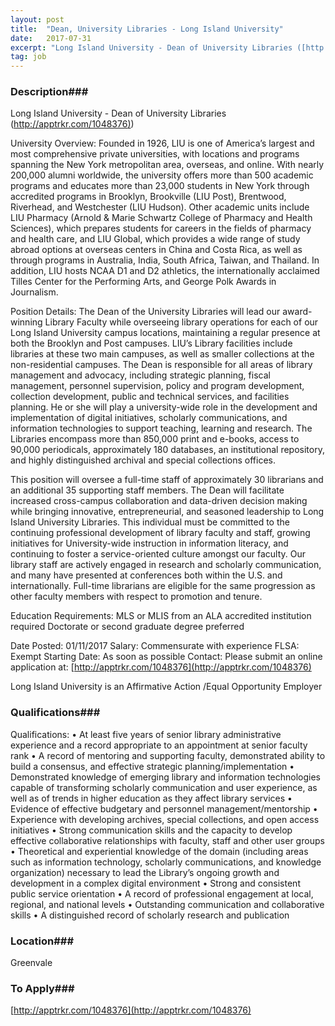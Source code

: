 ```yaml
---
layout: post
title:  "Dean, University Libraries - Long Island University"
date:   2017-07-31
excerpt: "Long Island University - Dean of University Libraries ([http://apptrkr.com/1048376)](http://apptrkr.com/1048376)) University Overview: Founded in 1926, LIU is one of America’s largest and most comprehensive private universities, with locations and programs spanning the New York metropolitan area, overseas, and online. With nearly 200,000 alumni worldwide, the university offers more than 500 academic..."
tag: job
---
```


### Description###

Long Island University - Dean of University Libraries ([http://apptrkr.com/1048376)](http://apptrkr.com/1048376))

University Overview:
Founded in 1926, LIU is one of America’s largest and most comprehensive private universities, with locations and programs spanning the New York metropolitan area, overseas, and online. With nearly 200,000 alumni worldwide, the university offers more than 500 academic programs and educates more than 23,000 students in New York through accredited programs in Brooklyn, Brookville (LIU Post), Brentwood, Riverhead, and Westchester (LIU Hudson). Other academic units include LIU Pharmacy (Arnold & Marie Schwartz College of Pharmacy and Health Sciences), which prepares students for careers in the fields of pharmacy and health care, and LIU Global, which provides a wide range of study abroad options at overseas centers in China and Costa Rica, as well as through programs in Australia, India, South Africa, Taiwan, and Thailand. In addition, LIU hosts NCAA D1 and D2 athletics, the internationally acclaimed Tilles Center for the Performing Arts, and George Polk Awards in Journalism.

Position Details:
The Dean of the University Libraries will lead our award-winning Library Faculty while overseeing library operations for each of our Long Island University campus locations, maintaining a regular presence at both the Brooklyn and Post campuses. LIU’s Library facilities include libraries at these two main campuses, as well as smaller collections at the non-residential campuses. The Dean is responsible for all areas of library management and advocacy, including strategic planning, fiscal management, personnel supervision, policy and program development, collection development, public and technical services, and facilities planning. He or she will play a university-wide role in the development and implementation of digital initiatives, scholarly communications, and information technologies to support teaching, learning and research. The Libraries encompass more than 850,000 print and e-books, access to 90,000 periodicals, approximately 180 databases, an institutional repository, and highly distinguished archival and special collections offices.

This position will oversee a full-time staff of approximately 30 librarians and an additional 35 supporting staff members. The Dean will facilitate increased cross-campus collaboration and data-driven decision making while bringing innovative, entrepreneurial, and seasoned leadership to Long Island University Libraries. This individual must be committed to the continuing professional development of library faculty and staff, growing initiatives for University-wide instruction in information literacy, and continuing to foster a service-oriented culture amongst our faculty. Our library staff are actively engaged in research and scholarly communication, and many have presented at conferences both within the U.S. and internationally. Full-time librarians are eligible for the same progression as other faculty members with respect to promotion and tenure.

Education Requirements:
MLS or MLIS from an ALA accredited institution required Doctorate or second graduate degree preferred

Date Posted: 01/11/2017
Salary: Commensurate with experience
FLSA: Exempt
Starting Date: As soon as possible
Contact: Please submit an online application at: [http://apptrkr.com/1048376](http://apptrkr.com/1048376)

Long Island University is an Affirmative Action /Equal Opportunity Employer




### Qualifications###

Qualifications:
• At least five years of senior library administrative experience and a record appropriate to an appointment at senior faculty rank
• A record of mentoring and supporting faculty, demonstrated ability to build a consensus, and effective strategic planning/implementation
• Demonstrated knowledge of emerging library and information technologies capable of transforming scholarly communication and user experience, as well as of trends in higher education as they affect library services
• Evidence of effective budgetary and personnel management/mentorship
• Experience with developing archives, special collections, and open access initiatives
• Strong communication skills and the capacity to develop effective collaborative relationships
with faculty, staff and other user groups
• Theoretical and experiential knowledge of the domain (including areas such as information
technology, scholarly communications, and knowledge organization) necessary to lead the
Library’s ongoing growth and development in a complex digital environment
• Strong and consistent public service orientation
• A record of professional engagement at local, regional, and national levels
• Outstanding communication and collaborative skills
• A distinguished record of scholarly research and publication




### Location###

Greenvale




### To Apply###

[http://apptrkr.com/1048376](http://apptrkr.com/1048376)





